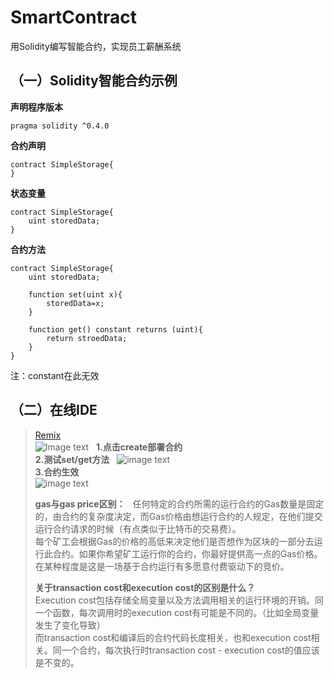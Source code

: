 # SmartContract
用Solidity编写智能合约，实现员工薪酬系统  

## （一）Solidity智能合约示例
**声明程序版本**
```solidity
pragma solidity ^0.4.0
```
**合约声明**
```solidity
contract SimpleStorage{
}
```

**状态变量**
```solidity
contract SimpleStorage{
    uint storedData;
}
```

**合约方法**
```solidity
contract SimpleStorage{
    uint storedData;
    
    function set(uint x){
        storedData=x;
    }
    
    function get() constant returns (uint){
        return stroedData;
    }
}
```
注：constant在此无效

## （二）在线IDE  
> [Remix](http://remix.ethereum.org)  
> ![Image text](https://github.com/NOVA-QY/SmartContract/blob/master/img-folder/1.png)  
> **1.点击create部署合约**  
> **2.测试set/get方法**  
![image text](https://github.com/NOVA-QY/SmartContract/blob/master/img-folder/2.png)  
> **3.合约生效**  
![image text](https://github.com/NOVA-QY/SmartContract/blob/master/img-folder/3.png)
> 
> **gas与gas price区别：**  
任何特定的合约所需的运行合约的Gas数量是固定的，由合约的复杂度决定，而Gas价格由想运行合约的人规定，在他们提交运行合约请求的时候（有点类似于比特币的交易费）。  
每个矿工会根据Gas的价格的高低来决定他们是否想作为区块的一部分去运行此合约。如果你希望矿工运行你的合约，你最好提供高一点的Gas价格。  
在某种程度是这是一场基于合约运行有多愿意付费驱动下的竞价。  
> 
> **关于transaction cost和execution cost的区别是什么？**  
Execution cost包括存储全局变量以及方法调用相关的运行环境的开销。同一个函数，每次调用时的execution cost有可能是不同的。（比如全局变量发生了变化导致）  
而transaction cost和编译后的合约代码长度相关，也和execution cost相关。同一个合约，每次执行时transaction cost - execution cost的值应该是不变的。  


